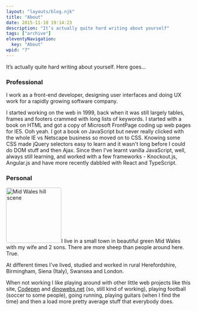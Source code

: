 ```yaml
---
layout: "layouts/blog.njk"
title: "About"
date: 2015-11-18 19:14:23
description: "It’s actually quite hard writing about yourself"
tags: ["archive"]
eleventyNavigation:
  key: "About"
wpid: "7"
---
```


It’s actually quite hard writing about yourself. Here goes…

<h3>Professional</h3>
I work as a front-end developer, designing user interfaces and doing UX work for a rapidly growing software company.

I started working on the web in 1999, back when it was still largely tables, frames and footers crammed with long lists of keywords. I started with a book on HTML and got a copy of Microsoft FrontPage coding up web pages for IE5. Ooh yeah. I got a book on JavaScript but never really clicked with the whole IE vs Netscape business so moved on to CSS. Knowing some CSS made jQuery selectors easy to learn and it wasn't long before I could do DOM stuff and then Ajax. Since then I've learnt vanilla JavaScript, well, always still learning, and worked with a few frameworks - Knockout.js, Angular.js and have more recently dabbled with React and TypeScript.

<h3>Personal</h3>
<a href="/img/2015/11/mid-wales.jpg" rel="attachment wp-att-134"><img class="circle alignright wp-image-134 size-medium" src="/img/2015/11/mid-wales-300x300.jpg" alt="Mid Wales hill scene" width="150" height="150" style="border-radius:.25em;" /></a>I live in a small town in beautiful green Mid Wales with my wife and 2 sons. There are more sheep than people around here. True.

At different times I've lived, studied and worked in rural Herefordshire, Birmingham, Siena (Italy), Swansea and London.

When not working I like playing around with other little web projects like this site, <a href="https://codepen.io/chris22smith">Codepen</a> and <a href="https://dinowebs.net">dinowebs.net</a> (so, still kind of working), playing football (soccer to some people), going running, playing guitars (when I find the time) and then a load more pretty average stuff that everybody does.
